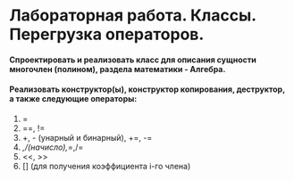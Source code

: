 # Лабораторная работа. Классы. Перегрузка операторов.

#### Спроектировать и реализовать класс для описания сущности многочлен (полином), раздела математики - Алгебра.

#### Реализовать конструктор(ы), конструктор копирования, деструктор, а также следующие операторы:
1. =
2. ==, !=
3. +, - (унарный и бинарный), +=, -=
4. *,/(начисло),*=,/=
5. <<, >>
6. [] (для получения коэффициента i-го члена)
